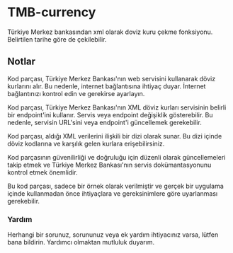# TMB-currency
Türkiye Merkez bankasından xml olarak doviz kuru çekme fonksiyonu. Belirtilen tarihe göre de çekilebilir.


## Notlar
Kod parçası, Türkiye Merkez Bankası'nın web servisini kullanarak döviz kurlarını alır. Bu nedenle, internet bağlantısına ihtiyaç duyar. İnternet bağlantınızı kontrol edin ve gerekirse ayarlayın.

Kod parçası, Türkiye Merkez Bankası'nın XML döviz kurları servisinin belirli bir endpoint'ini kullanır. Servis veya endpoint değişiklik gösterebilir. Bu nedenle, servisin URL'sini veya endpoint'i güncellemek gerekebilir.

Kod parçası, aldığı XML verilerini ilişkili bir dizi olarak sunar. Bu dizi içinde döviz kodlarına ve karşılık gelen kurlara erişebilirsiniz.

Kod parçasının güvenilirliği ve doğruluğu için düzenli olarak güncellemeleri takip etmek ve Türkiye Merkez Bankası'nın servis dokümantasyonunu kontrol etmek önemlidir.

Bu kod parçası, sadece bir örnek olarak verilmiştir ve gerçek bir uygulama içinde kullanmadan önce ihtiyaçlara ve gereksinimlere göre uyarlanması gerekebilir.

### Yardım
Herhangi bir sorunuz, sorununuz veya ek yardım ihtiyacınız varsa, lütfen bana bildirin. Yardımcı olmaktan mutluluk duyarım.